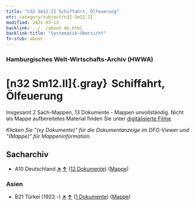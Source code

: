 ```yaml
---
title: "n32 Sm12.II Schiffahrt, Ölfeuerung"
etr: category/subject/n32 Sm12.II
modified: 2021-03-13
backlink: ../../about.de.html
backlink-title: "Systematik-Übersicht"
fn-stub: about
---
```


### Hamburgisches Welt-Wirtschafts-Archiv (HWWA)
# [n32 Sm12.II]{.gray}&#8201; Schiffahrt, Ölfeuerung&#160; 




Insgesamt 2 Sach-Mappen, 13 Dokumente - Mappen unvollständig.
Nicht als Mappe aufbereitetes Material finden Sie unter [digitalisierte Filme](/film/h1_sh).

_Klicken Sie "(xy Dokumente)" für die Dokumentanzeige im DFG-Viewer und "(Mappe)" für Mappeninformation._

## Sacharchiv



- A10 Deutschland [**&nearr;**](../../../geo/i/126128/about.de.html "Deutschland (alle Mappen)") [**&uarr;**](../../../geo/about.de.html#A10 "Ländersystematik") (<a href="https://pm20.zbw.eu/dfgview/sh/126128,145582" title="über: Deutschland : Schiffahrt, Ölfeuerung" target="_blank">12 Dokumente</a>) ([Mappe](../../../../folder/sh/1261xx/126128/1455xx/145582/about.de.html))

### Asien

- B21 Türkei (1923 -) [**&nearr;**](../../../geo/i/141111/about.de.html "Türkei (1923 -) (alle Mappen)") [**&uarr;**](../../../geo/about.de.html#B21 "Ländersystematik") (<a href="https://pm20.zbw.eu/dfgview/sh/141111,145582" title="über: Türkei (1923 -) : Schiffahrt, Ölfeuerung" target="_blank">1 Dokumente</a>) ([Mappe](../../../../folder/sh/1411xx/141111/1455xx/145582/about.de.html))


